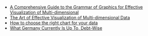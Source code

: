 - [A Comprehensive Guide to the Grammar of Graphics for Effective Visualization of Multi-dimensional](https://towardsdatascience.com/a-comprehensive-guide-to-the-grammar-of-graphics-for-effective-visualization-of-multi-dimensional-1f92b4ed4149/)
- [The Art of Effective Visualization of Multi-dimensional Data](https://towardsdatascience.com/the-art-of-effective-visualization-of-multi-dimensional-data-6c7202990c57/)
- [How to choose the right chart for your data](https://infogram.com/blog/choose-the-right-chart/)
- [What Germany Currently Is Up To, Debt-Wise](https://contributor.insightmediagroup.io/?p=599747)
